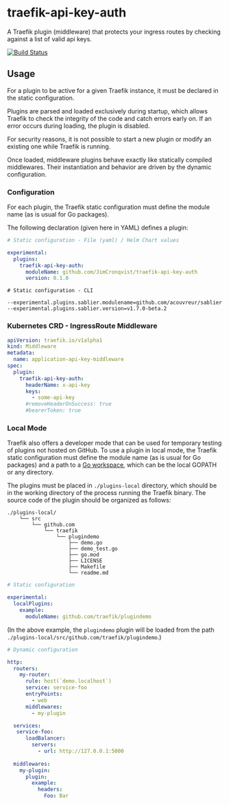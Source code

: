 # traefik-api-key-auth

A Traefik plugin (middleware) that protects your ingress routes by checking against a list of valid api keys.

[![Build Status](https://github.com/JimCronqvist/traefik-api-key-auth/workflows/Main/badge.svg?branch=master)](https://github.com/jimcronqvist/traefik-api-key-auth/actions)

## Usage

For a plugin to be active for a given Traefik instance, it must be declared in the static configuration.

Plugins are parsed and loaded exclusively during startup, which allows Traefik to check the integrity of the code and catch errors early on.
If an error occurs during loading, the plugin is disabled.

For security reasons, it is not possible to start a new plugin or modify an existing one while Traefik is running.

Once loaded, middleware plugins behave exactly like statically compiled middlewares.
Their instantiation and behavior are driven by the dynamic configuration.

### Configuration

For each plugin, the Traefik static configuration must define the module name (as is usual for Go packages).

The following declaration (given here in YAML) defines a plugin:

```yaml
# Static configuration - File (yaml) / Helm Chart values

experimental:
  plugins:
    traefik-api-key-auth:
      moduleName: github.com/JimCronqvist/traefik-api-key-auth
      version: 0.1.0
```

 
```
# Static configuration - CLI

--experimental.plugins.sablier.modulename=github.com/acouvreur/sablier
--experimental.plugins.sablier.version=v1.7.0-beta.2
```



### Kubernetes CRD - IngressRoute Middleware

```yaml
apiVersion: traefik.io/v1alpha1
kind: Middleware
metadata:
  name: application-api-key-middleware
spec:
  plugin:
    traefik-api-key-auth:
      headerName: x-api-key
      keys:
        - some-api-key
      #removeHeaderOnSuccess: true
      #bearerToken: true
```

### Local Mode

Traefik also offers a developer mode that can be used for temporary testing of plugins not hosted on GitHub.
To use a plugin in local mode, the Traefik static configuration must define the module name (as is usual for Go packages) and a path to a [Go workspace](https://golang.org/doc/gopath_code.html#Workspaces), which can be the local GOPATH or any directory.

The plugins must be placed in `./plugins-local` directory,
which should be in the working directory of the process running the Traefik binary.
The source code of the plugin should be organized as follows:

```
./plugins-local/
    └── src
        └── github.com
            └── traefik
                └── plugindemo
                    ├── demo.go
                    ├── demo_test.go
                    ├── go.mod
                    ├── LICENSE
                    ├── Makefile
                    └── readme.md
```

```yaml
# Static configuration

experimental:
  localPlugins:
    example:
      moduleName: github.com/traefik/plugindemo
```

(In the above example, the `plugindemo` plugin will be loaded from the path `./plugins-local/src/github.com/traefik/plugindemo`.)

```yaml
# Dynamic configuration

http:
  routers:
    my-router:
      rule: host(`demo.localhost`)
      service: service-foo
      entryPoints:
        - web
      middlewares:
        - my-plugin

  services:
   service-foo:
      loadBalancer:
        servers:
          - url: http://127.0.0.1:5000
  
  middlewares:
    my-plugin:
      plugin:
        example:
          headers:
            Foo: Bar
```
